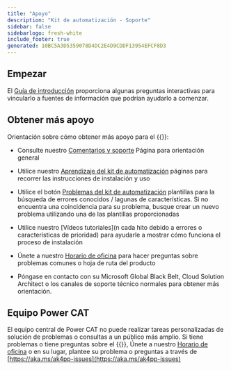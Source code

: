 ```yaml
---
title: "Apoyo"
description: "Kit de automatización - Soporte"
sidebar: false
sidebarlogo: fresh-white
include_footer: true
generated: 10BC5A3D5359078D4DC2E4D9CDDF13954EFCF8D3
---
```


## Empezar

El [Guía de introducción](/es/get-started) proporciona algunas preguntas interactivas para vincularlo a fuentes de información que podrían ayudarlo a comenzar.

## Obtener más apoyo

Orientación sobre cómo obtener más apoyo para el {{<product-name>}}:

- Consulte nuestro [Comentarios y soporte](https://learn.microsoft.com/power-automate/guidance/automation-kit/feedback-support) Página para orientación general

- Utilice nuestro [Aprendizaje del kit de automatización](https://aka.ms/automation-kit-learn) páginas para recorrer las instrucciones de instalación y uso

- Utilice el botón [Problemas del kit de automatización](https://aka.ms/ak4pp-issues) plantillas para la búsqueda de errores conocidos / lagunas de características. Si no encuentra una coincidencia para su problema, busque crear un nuevo problema utilizando una de las plantillas proporcionadas

- Utilice nuestro [Vídeos tutoriales](n cada hito debido a errores o características de prioridad) para ayudarle a mostrar cómo funciona el proceso de instalación

- Únete a nuestro [Horario de oficina](/es/office-hours) para hacer preguntas sobre problemas comunes o hoja de ruta del producto

- Póngase en contacto con su Microsoft Global Black Belt, Cloud Solution Architect o los canales de soporte técnico normales para obtener más orientación.

## Equipo Power CAT

El equipo central de Power CAT no puede realizar tareas personalizadas de solución de problemas o consultas a un público más amplio. Si tiene problemas o tiene preguntas sobre el {{<product-name>}}, Únete a nuestro [Horario de oficina](/es/office-hours) o en su lugar, plantee su problema o preguntas a través de [https://aka.ms/ak4pp-issues](https://aka.ms/ak4pp-issues)
